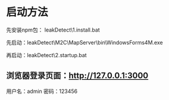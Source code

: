 # 启动方法

先安装npm包： leakDetect\1.install.bat

先启动：leakDetect\M2C\MapServer\bin\WindowsForms4M.exe

再启动：leakDetect\2.startup.bat

## 浏览器登录页面：http://127.0.0.1:3000

用户名：admin
密码：123456
